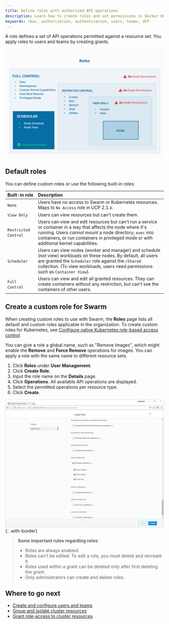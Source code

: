 ```yaml
---
title: Define roles with authorized API operations
description: Learn how to create roles and set permissions in Docker Universal Control Plane.
keywords: rbac, authorization, authentication, users, teams, UCP
---
```


A role defines a set of API operations permitted against a resource set.
You apply roles to users and teams by creating grants.

![Diagram showing UCP permission levels](../images/permissions-ucp.svg)

## Default roles

You can define custom roles or use the following built-in roles:

| Built-in role        | Description                                                                                                                                                                                                                                                           |
|:---------------------|:----------------------------------------------------------------------------------------------------------------------------------------------------------------------------------------------------------------------------------------------------------------------|
| `None`               | Users have no access to Swarm or Kubernetes resources. Maps to `No Access` role in UCP 2.1.x.                                                                                                                                                                         |
| `View Only`          | Users can view resources but can't create them.                                                                                                                                                                                                                       |
| `Restricted Control` | Users can view and edit resources but can't run a service or container in a way that affects the node where it's running. Users _cannot_ mount a node directory, `exec` into containers, or run containers in privileged mode or with additional kernel capabilities. |
| `Scheduler`          | Users can view nodes (worker and manager) and schedule (not view) workloads on these nodes. By default, all users are granted the `Scheduler` role against the `/Shared` collection. (To view workloads, users need permissions such as `Container View`).            |
| `Full Control`       | Users can view and edit all granted resources. They can create containers without any restriction, but can't see the containers of other users.                                                                                                                       |


## Create a custom role for Swarm

When creating custom roles to use with Swarm, the **Roles** page lists all default and custom roles applicable in the
organization. To create custom roles for Kubernetes, see [Configure native Kubernetes role-based access control](https://docs.docker.com/ee/ucp/admin/configure/configure-rbac-kube/).

You can give a role a global name, such as "Remove Images", which might enable the
**Remove** and **Force Remove** operations for images. You can apply a role with
the same name to different resource sets.

1. Click **Roles** under **User Management**.
2. Click **Create Role**.
3. Input the role name on the **Details** page.
4. Click **Operations**. All available API operations are displayed.
5. Select the permitted operations per resource type.
6. Click **Create**.

![](../images/custom-role-30.png){: .with-border}

> **Some important rules regarding roles**:
> - Roles are always enabled.
> - Roles can't be edited. To edit a role, you must delete and recreate it.
> - Roles used within a grant can be deleted only after first deleting the grant.
> - Only administrators can create and delete roles.

## Where to go next

- [Create and configure users and teams](create-users-and-teams-manually.md)
- [Group and isolate cluster resources](group-resources.md)
- [Grant role-access to cluster resources](grant-permissions.md)
